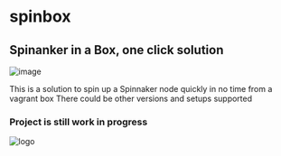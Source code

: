 # spinbox
## Spinanker in a Box, one click solution

![image](https://user-images.githubusercontent.com/2315602/153140010-158e7925-1c15-4a53-9287-c15a3cd8f388.png)

This is a solution to spin up a Spinnaker node quickly in no time from a vagrant box
There could be other versions and setups supported 


### Project is still work in progress
![logo](https://user-images.githubusercontent.com/2315602/153139509-30c9e144-9edc-4cae-8d44-ca26adb5d779.png)

